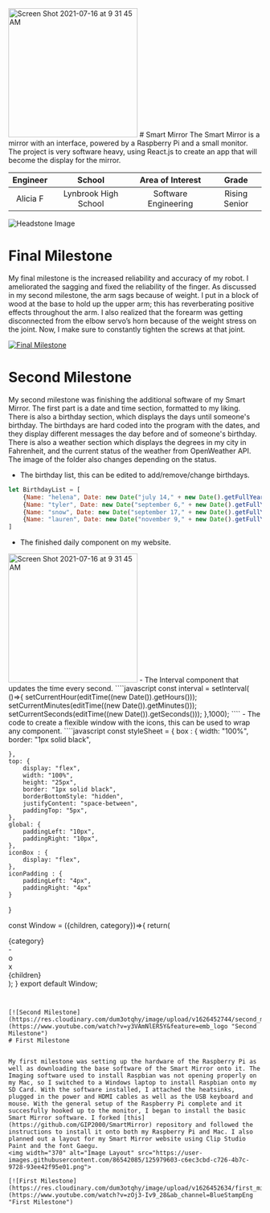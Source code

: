 <img width="257" alt="Screen Shot 2021-07-16 at 9 31 45 AM" src="https://user-images.githubusercontent.com/86542085/125979880-8efcfc5a-61e0-43ac-8130-7b10bb33b2ef.png">
﻿# Smart Mirror
The Smart Mirror is a mirror with an interface, powered by a Raspberry Pi and a small monitor. The project is very software heavy, using React.js to create an app that will become the display for the mirror.

| **Engineer** | **School** | **Area of Interest** | **Grade** |
|:--:|:--:|:--:|:--:|
| Alicia F | Lynbrook High School | Software Engineering | Rising Senior

![Headstone Image](https://bluestampengineering.com/wp-content/uploads/2016/05/improve.jpg)
  
# Final Milestone
My final milestone is the increased reliability and accuracy of my robot. I ameliorated the sagging and fixed the reliability of the finger. As discussed in my second milestone, the arm sags because of weight. I put in a block of wood at the base to hold up the upper arm; this has reverberating positive effects throughout the arm. I also realized that the forearm was getting disconnected from the elbow servo’s horn because of the weight stress on the joint. Now, I make sure to constantly tighten the screws at that joint. 

[![Final Milestone](https://res.cloudinary.com/dum3otqhy/image/upload/v1626452744/final_milestone_zw6wjp.png)](https://www.youtube.com/watch?v=F7M7imOVGug&feature=emb_logo "Final Milestone")

# Second Milestone
My second milestone was finishing the additional software of my Smart Mirror. The first part is a date and time section, formatted to my liking. There is also a birthday section, which displays the days until someone's birthday. The birthdays are hard coded into the program with the dates, and they display different messages the day before and of someone's birthday. There is also a weather section which displays the degrees in my city in Fahrenheit, and the current status of the weather from OpenWeather API. The image of the folder also changes depending on the status.

- The birthday list, this can be edited to add/remove/change birthdays.
```javascript
let BirthdayList = [
    {Name: "helena", Date: new Date("july 14," + new Date().getFullYear())},
    {Name: "tyler", Date: new Date("september 6," + new Date().getFullYear())},
    {Name: "snow", Date: new Date("september 17," + new Date().getFullYear())},
    {Name: "lauren", Date: new Date("november 9," + new Date().getFullYear())}
]
````
- The finished daily component on my website.
<img width="257" alt="Screen Shot 2021-07-16 at 9 31 45 AM" src="https://user-images.githubusercontent.com/86542085/125979904-e7f8ae42-dfdf-4242-a9bf-6630d65924ff.png">
- The Interval component that updates the time every second.
````javascript
const interval = setInterval( ()=>{
        setCurrentHour(editTime((new Date()).getHours()));
        setCurrentMinutes(editTime((new Date()).getMinutes()));
        setCurrentSeconds(editTime((new Date()).getSeconds()));
    },1000); 
````
- The code to create a flexible window with the icons, this can be used to wrap any component.
````javascript
const styleSheet = {
    box : {
        width: "100%",
        border: "1px solid black",

    },
    top: {
        display: "flex",
        width: "100%",
        height: "25px",
        border: "1px solid black",
        borderBottomStyle: "hidden",
        justifyContent: "space-between",
        paddingTop: "5px",
    },
    global: {
        paddingLeft: "10px",
        paddingRight: "10px",
    },
    iconBox : {
        display: "flex",
    },
    iconPadding : {
        paddingLeft: "4px",
        paddingRight: "4px"
    }
}

const Window = ({children, category})=>{
    return(
    <div>
        <div style = {{...styleSheet.top,...styleSheet.global}}>
            <div>{category}</div>
            <div style = {styleSheet.iconBox}>
                <div>-</div>
                <div style = {styleSheet.iconPadding}>o</div>
                <div>x</div>
            </div>
        </div>
        <div style = {{...styleSheet.box,...styleSheet.global}}>{children}</div>
    </div>);
}
export default Window;
````


[![Second Milestone](https://res.cloudinary.com/dum3otqhy/image/upload/v1626452744/second_milestone_kd4ajq.png)](https://www.youtube.com/watch?v=y3VAmNlER5Y&feature=emb_logo "Second Milestone")
# First Milestone
  

My first milestone was setting up the hardware of the Raspberry Pi as well as downloading the base software of the Smart Mirror onto it. The Imaging software used to install Raspbian was not opening properly on my Mac, so I switched to a Windows laptop to install Raspbian onto my SD Card. With the software installed, I attached the heatsinks, plugged in the power and HDMI cables as well as the USB keyboard and mouse. With the general setup of the Raspberry Pi complete and it succesfully hooked up to the monitor, I began to install the basic Smart Mirror software. I forked [this](https://github.com/GIP2000/SmartMirror) repository and followed the instructions to install it onto both my Raspberry Pi and Mac. I also planned out a layout for my Smart Mirror website using Clip Studio Paint and the font Gaegu.
<img width="370" alt="Image Layout" src="https://user-images.githubusercontent.com/86542085/125979603-c6ec3cbd-c726-4b7c-9728-93ee42f95e01.png">

[![First Milestone](https://res.cloudinary.com/dum3otqhy/image/upload/v1626452634/first_milestone_dxzfkz.png)](https://www.youtube.com/watch?v=zOj3-Iv9_28&ab_channel=BlueStampEng "First Milestone")
